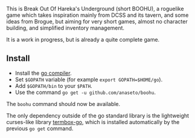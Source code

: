 This is Break Out Of Hareka's Underground (short BOOHU), a roguelike game which
takes inspiration mainly from DCSS and its tavern, and some ideas from Brogue,
but aiming for very short games, almost no character building, and simplified
inventory management.

It is a work in progress, but is already a quite complete game.

Install
-------

+ Install the [go compiler](https://golang.org/).
+ Set `$GOPATH` variable (for example `export GOPATH=$HOME/go`).
+ Add `$GOPATH/bin` to your `$PATH`.
+ Use the command `go get -u github.com/anaseto/boohu`.
  
The `boohu` command should now be available.

The only dependency outside of the go standard library is the lightweight
curses-like library [termbox-go](https://github.com/nsf/termbox-go), which is
installed automatically by the previous `go get` command.
